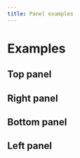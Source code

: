 ```yaml
---
title: Panel examples
---
```


# Examples

## Top panel

<PreviewPlayground
  :html="() => import('./stories/top/app.twig')"
  :script="() => import('./stories/app.js?raw')"
  />

## Right panel

<PreviewPlayground
  :html="() => import('./stories/right/app.twig')"
  :script="() => import('./stories/app.js?raw')"
  />

## Bottom panel

<PreviewPlayground
  :html="() => import('./stories/bottom/app.twig')"
  :script="() => import('./stories/app.js?raw')"
  />

## Left panel

<PreviewPlayground
  :html="() => import('./stories/left/app.twig')"
  :script="() => import('./stories/app.js?raw')"
  />
